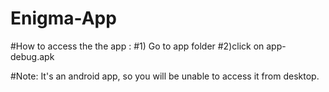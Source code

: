 # Enigma-App
#How to access the the app :
#1) Go to app folder
#2)click on app-debug.apk

#Note: It's an android app, so you will be unable to access it from desktop.

